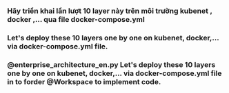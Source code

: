 ### Hãy triển khai lần lượt 10 layer này trên môi trường kubenet , docker ,... qua file docker-compose.yml

### Let's deploy these 10 layers one by one on kubenet, docker,... via docker-compose.yml file.

### @enterprise_architecture_en.py Let's deploy these 10 layers one by one on kubenet, docker,... via docker-compose.yml file in to forder @Workspace to implement code.